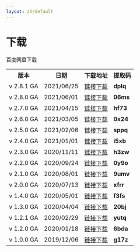 ```yaml
---
layout: zh/default
---
```

<h1>下载</h1>

百度网盘下载
<table border="0" class="table table-striped table-bordered ">
	<tbody>
		<tr class="a">
			<th>版本</th>
			<th>日期</th>
			<th>下载地址</th>
			<th>提取码</th>
		</tr>
		<tr class="b">
			<td>v 2.8.1 GA </td>
			<td>2021/06/25</td>
			<td> <a href="https://pan.baidu.com/s/1XXzqEMZqBIaUAzRIDm9iSg" target="_blank">链接下载</a>  </td>
			<td><b>dplq</b> </td>
		</tr>
		<tr class="a">
			<td>v 2.8.0 GA </td>
			<td>2021/06/01</td>
			<td> <a href="https://pan.baidu.com/s/1fMr45bhahVWpdcTxXDxP9Q" target="_blank">链接下载</a>  </td>
			<td><b>06ms</b> </td>
		</tr>
		<tr class="b">
			<td>v 2.7.0 GA </td>
			<td>2021/04/15</td>
			<td> <a href="https://pan.baidu.com/s/1shP3ld63r39ugyZCG5f1lQ" target="_blank">链接下载</a>  </td>
			<td><b>hf73</b> </td>
		</tr>
		<tr class="a">
			<td>v 2.6.0 GA </td>
			<td>2021/03/05</td>
			<td> <a href="https://pan.baidu.com/s/1q5hzNeWweu4cpVOO-VopIw" target="_blank">链接下载</a>  </td>
			<td><b>0x24</b> </td>
		</tr>
		<tr class="b">
			<td>v 2.5.0 GA </td>
			<td>2021/02/06</td>
			<td> <a href="https://pan.baidu.com/s/1B0h8vzE4hDAFvuYlED9pAw" target="_blank">链接下载</a>  </td>
			<td><b>sppq</b> </td>
		</tr>
		<tr class="a">
			<td>v 2.4.0 GA </td>
			<td>2021/01/01</td>
			<td> <a href="https://pan.baidu.com/s/19gQad5us_ShvKyBg1NskWw" target="_blank">链接下载</a>  </td>
			<td><b>i5xb</b> </td>
		</tr>
		<tr class="b">
			<td>v 2.3.0 GA </td>
			<td>2020/11/11</td>
			<td> <a href="https://pan.baidu.com/s/17jAatKNlM6L649992kEMBQ" target="_blank">链接下载</a>  </td>
			<td><b>h3zw</b> </td>
		</tr>
		<tr class="a">
			<td>v 2.2.0 GA </td>
			<td>2020/09/24</td>
			<td> <a href="https://pan.baidu.com/s/1gtgELidq1F-GwvmxKbY_oA" target="_blank">链接下载</a>  </td>
			<td><b>0y9o</b> </td>
		</tr>
		<tr class="b">
			<td>v 2.1.0 GA </td>
			<td>2020/08/01</td>
			<td> <a href="https://pan.baidu.com/s/1dVtIxm2NmM21VA1TUIgXKg" target="_blank">链接下载</a>  </td>
			<td><b>9umv</b> </td>
		</tr>
		<tr class="a">
			<td>v 2.0.0 GA </td>
			<td>2020/07/13</td>
			<td> <a href="https://pan.baidu.com/s/16hhDTk_I-yjh0E6Lukpkxw" target="_blank">链接下载</a>  </td>
			<td><b>xfrr</b> </td>
		</tr> 
		<tr class="b">
			<td>v 1.4.0 GA </td>
			<td>2020/05/01</td>
			<td> <a href="https://pan.baidu.com/s/1i53-oR-xnwZddqEl9dP4ag" target="_blank">链接下载</a>  </td>
			<td><b>f3fs</b> </td>
		</tr>
		<tr class="a">
			<td>v 1.3.0 GA </td>
			<td>2020/04/04</td>
			<td> <a href="https://pan.baidu.com/s/1o7vfBeq21Az_0s0tJvObOw" target="_blank">链接下载</a>  </td>
			<td><b>20bj</b> </td>
		</tr> 
		<tr class="b">
			<td>v 1.2.1 GA </td>
			<td>2020/02/29</td>
			<td> <a href="https://pan.baidu.com/s/1FDkJ4DOMQq8tPAXrIfDeKA" target="_blank">链接下载</a>  </td>
			<td><b>yutq</b> </td>
		</tr>		
		<tr class="a">
			<td>v 1.2.0 GA </td>
			<td>2020/01/18</td>
			<td> <a href="https://pan.baidu.com/s/1NDeB_g_-6Qbn_bHkTGnFGA" target="_blank">链接下载</a>  </td>
			<td><b>6bda</b> </td>
		</tr> 
		<tr class="b">
			<td>v 1.0.0 GA </td>
			<td>2019/12/06</td>
			<td> <a href="https://pan.baidu.com/s/15j7RSUQybCVlHx8uyFk2rQ" target="_blank">链接下载</a> </td>
			<td><b>g17z</b> </td>
		</tr>
	</tbody>
</table>
